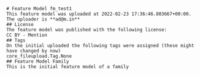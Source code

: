 
    # Feature Model fm_test1
    This feature model was uploaded at 2022-02-23 17:36:46.803667+00:00. The uploader is **ad@m.in**
    ## License
    The feature model was published with the following license:
    CC BY - Mention
    ## Tags
    On the initial uploaded the following tags were assigned (these might have changed by now)
    core_fileupload.Tag.None
    ## Feature Model Family
    This is the initial feature model of a family
    